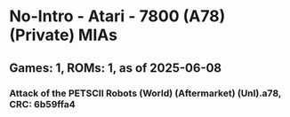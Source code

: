 # No-Intro - Atari - 7800 (A78) (Private) MIAs
## Games: 1, ROMs: 1, as of 2025-06-08

### Attack of the PETSCII Robots (World) (Aftermarket) (Unl).a78, CRC: 6b59ffa4
